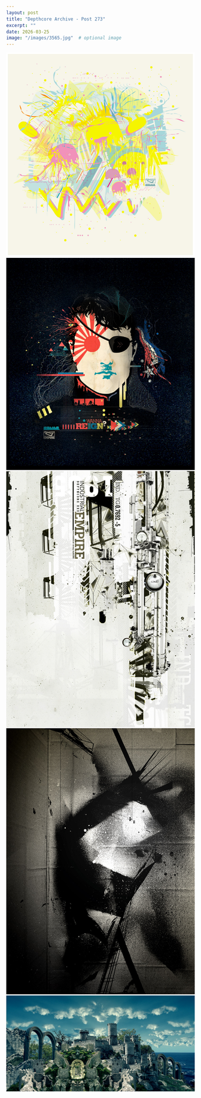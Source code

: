 ```yaml
---
layout: post
title: "Depthcore Archive - Post 273"
excerpt: ""
date: 2026-03-25
image: "/images/3565.jpg"  # optional image
---
```


<img src="/images/3565.jpg">
<img src="/images/3566.jpg" alt="3566.jpg"/>
<img src="/images/3567.jpg" alt="3567.jpg"/>
<img src="/images/3568.jpg" alt="3568.jpg"/>
<img src="/images/3569.jpg" alt="3569.jpg"/>
